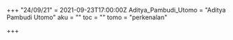 +++
"24/09/21" = 2021-09-23T17:00:00Z
Aditya_Pambudi_Utomo = "Aditya Pambudi Utomo"
aku = ""
toc = ""
tomo = "perkenalan"

+++
